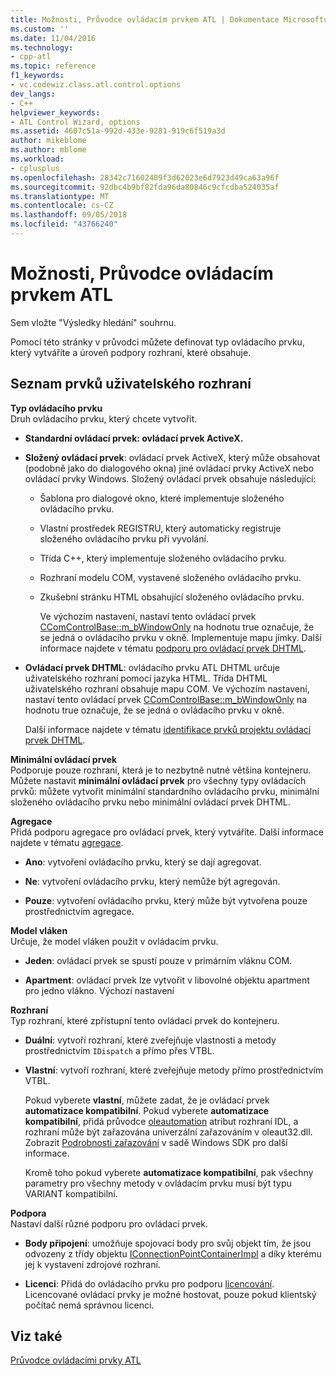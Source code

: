 ```yaml
---
title: Možnosti, Průvodce ovládacím prvkem ATL | Dokumentace Microsoftu
ms.custom: ''
ms.date: 11/04/2016
ms.technology:
- cpp-atl
ms.topic: reference
f1_keywords:
- vc.codewiz.class.atl.control.options
dev_langs:
- C++
helpviewer_keywords:
- ATL Control Wizard, options
ms.assetid: 4607c51a-992d-433e-9281-919c6f519a3d
author: mikeblome
ms.author: mblome
ms.workload:
- cplusplus
ms.openlocfilehash: 28342c71602409f3d62023e6d7923d49ca63a96f
ms.sourcegitcommit: 92dbc4b9bf82fda96da80846c9cfcdba524035af
ms.translationtype: MT
ms.contentlocale: cs-CZ
ms.lasthandoff: 09/05/2018
ms.locfileid: "43766240"
---
```

# <a name="options-atl-control-wizard"></a>Možnosti, Průvodce ovládacím prvkem ATL

Sem vložte "Výsledky hledání" souhrnu.

Pomocí této stránky v průvodci můžete definovat typ ovládacího prvku, který vytváříte a úroveň podpory rozhraní, které obsahuje.

## <a name="uielement-list"></a>Seznam prvků uživatelského rozhraní

**Typ ovládacího prvku**  
Druh ovládacího prvku, který chcete vytvořit.

- **Standardní ovládací prvek: ovládací prvek ActiveX.**

- **Složený ovládací prvek**: ovládací prvek ActiveX, který může obsahovat (podobně jako do dialogového okna) jiné ovládací prvky ActiveX nebo ovládací prvky Windows. Složený ovládací prvek obsahuje následující:

   - Šablona pro dialogové okno, které implementuje složeného ovládacího prvku.

   - Vlastní prostředek REGISTRU, který automaticky registruje složeného ovládacího prvku při vyvolání.

   - Třída C++, který implementuje složeného ovládacího prvku.

   - Rozhraní modelu COM, vystavené složeného ovládacího prvku.

   - Zkušební stránku HTML obsahující složeného ovládacího prvku.

     Ve výchozím nastavení, nastaví tento ovládací prvek [CComControlBase::m_bWindowOnly](../../atl/reference/ccomcontrolbase-class.md#m_bwindowonly) na hodnotu true označuje, že se jedná o ovládacího prvku v okně. Implementuje mapu jímky. Další informace najdete v tématu [podporu pro ovládací prvek DHTML](../../atl/atl-support-for-dhtml-controls.md).

- **Ovládací prvek DHTML**: ovládacího prvku ATL DHTML určuje uživatelského rozhraní pomocí jazyka HTML. Třída DHTML uživatelského rozhraní obsahuje mapu COM. Ve výchozím nastavení, nastaví tento ovládací prvek [CComControlBase::m_bWindowOnly](../../atl/reference/ccomcontrolbase-class.md#m_bwindowonly) na hodnotu true označuje, že se jedná o ovládacího prvku v okně.

     Další informace najdete v tématu [identifikace prvků projektu ovládací prvek DHTML](../../atl/identifying-the-elements-of-the-dhtml-control-project.md).

**Minimální ovládací prvek**  
Podporuje pouze rozhraní, která je to nezbytně nutné většina kontejneru. Můžete nastavit **minimální ovládací prvek** pro všechny typy ovládacích prvků: můžete vytvořit minimální standardního ovládacího prvku, minimální složeného ovládacího prvku nebo minimální ovládací prvek DHTML.

**Agregace**  
Přidá podporu agregace pro ovládací prvek, který vytváříte. Další informace najdete v tématu [agregace](../../atl/aggregation.md).

- **Ano**: vytvoření ovládacího prvku, který se dají agregovat.

- **Ne**: vytvoření ovládacího prvku, který nemůže být agregován.

- **Pouze**: vytvoření ovládacího prvku, který může být vytvořena pouze prostřednictvím agregace.

**Model vláken**  
Určuje, že model vláken použit v ovládacím prvku.

- **Jeden**: ovládací prvek se spustí pouze v primárním vláknu COM.

- **Apartment**: ovládací prvek lze vytvořit v libovolné objektu apartment pro jedno vlákno. Výchozí nastavení

**Rozhraní**  
Typ rozhraní, které zpřístupní tento ovládací prvek do kontejneru.

- **Duální**: vytvoří rozhraní, které zveřejňuje vlastnosti a metody prostřednictvím `IDispatch` a přímo přes VTBL.

- **Vlastní**: vytvoří rozhraní, které zveřejňuje metody přímo prostřednictvím VTBL.

     Pokud vyberete **vlastní**, můžete zadat, že je ovládací prvek **automatizace kompatibilní**. Pokud vyberete **automatizace kompatibilní**, přidá průvodce [oleautomation](../../windows/oleautomation.md) atribut rozhraní IDL, a rozhraní může být zařazována univerzální zařazováním v oleaut32.dll. Zobrazit [Podrobnosti zařazování](/windows/desktop/com/marshaling-details) v sadě Windows SDK pro další informace.

     Kromě toho pokud vyberete **automatizace kompatibilní**, pak všechny parametry pro všechny metody v ovládacím prvku musí být typu VARIANT kompatibilní.

**Podpora**  
Nastaví další různé podporu pro ovládací prvek.

- **Body připojení**: umožňuje spojovací body pro svůj objekt tím, že jsou odvozeny z třídy objektu [IConnectionPointContainerImpl](../../atl/reference/iconnectionpointcontainerimpl-class.md) a díky kterému jej k vystavení zdrojové rozhraní.

- **Licenci**: Přidá do ovládacího prvku pro podporu [licencování](/windows/desktop/com/licensing). Licencované ovládací prvky je možné hostovat, pouze pokud klientský počítač nemá správnou licenci.

## <a name="see-also"></a>Viz také

[Průvodce ovládacími prvky ATL](../../atl/reference/atl-control-wizard.md)


